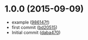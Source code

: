 <a name="1.0.0"></a>
# 1.0.0 (2015-09-09)


* example ([986147f](https://github.com/geut/mithril-transition/commit/986147f))
* first commit ([bd20515](https://github.com/geut/mithril-transition/commit/bd20515))
* Initial commit ([daba470](https://github.com/geut/mithril-transition/commit/daba470))
